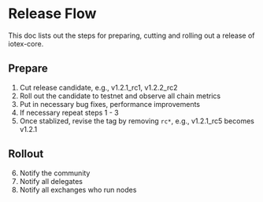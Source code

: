 # Release Flow
This doc lists out the steps for preparing, cutting and rolling out a release of iotex-core. 

## Prepare
1. Cut release candidate, e.g., v1.2.1_rc1, v1.2.2_rc2
2. Roll out the candidate to testnet and observe all chain metrics
3. Put in necessary bug fixes, performance improvements
4. If necessary repeat steps 1 - 3
5. Once stablized, revise the tag by removing `rc*`, e.g., v1.2.1_rc5 becomes v1.2.1

## Rollout
6. Notify the community
7. Notify all delegates
8. Notify all exchanges who run nodes
